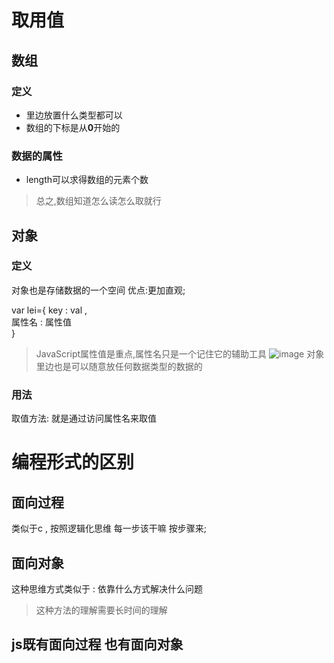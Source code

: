 # 取用值
## 数组
### 定义
- 里边放置什么类型都可以
- 数组的下标是从**0**开始的
 ### 数据的属性
- length可以求得数组的元素个数

> 总之,数组知道怎么读怎么取就行
## 对象
### 定义 
对象也是存储数据的一个空间
优点:更加直观;

var lei={
  key     :        val    ,   
  属性名   :       属性值  
}

> JavaScript属性值是重点,属性名只是一个记住它的辅助工具
![image](https://github.com/LeiYuPengGa/JavaScript/assets/143067956/1ef369e5-af45-4faa-a018-e13488305d13)
对象里边也是可以随意放任何数据类型的数据的

### 用法
取值方法: 就是通过访问属性名来取值

# 编程形式的区别

## 面向过程
类似于c , 按照逻辑化思维 每一步该干嘛 
按步骤来;

## 面向对象
这种思维方式类似于 : 依靠什么方式解决什么问题
> 这种方法的理解需要长时间的理解

js既有面向过程 也有面向对象
--------------------------------------------------------